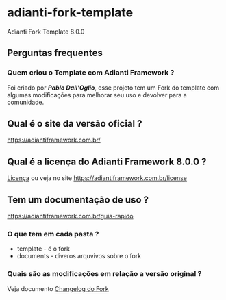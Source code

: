 # adianti-fork-template
Adianti Fork Template 8.0.0


## Perguntas frequentes

### Quem criou o Template com Adianti Framework ?
Foi criado por ***Pablo Dall'Oglio***, esse projeto tem um Fork do template com algumas modificações para melhorar seu uso e devolver para a comunidade.

## Qual é o site da versão oficial ?
https://adiantiframework.com.br/

## Qual é a licença do Adianti Framework 8.0.0 ?
[Licença](template/LICENSE) ou veja no site https://adiantiframework.com.br/license

## Tem um documentação de uso ?
https://adiantiframework.com.br/guia-rapido

### O que tem em cada pasta ?
* template  - é o fork 
* documents - diveros arquvivos sobre o fork

### Quais são as modificações em relação a versão original ?
Veja documento [Changelog do Fork](documents/changelog_fork.md)